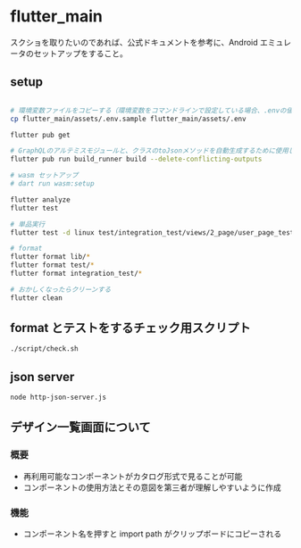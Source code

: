 # flutter_main

スクショを取りたいのであれば、公式ドキュメントを参考に、Android エミュレータのセットアップをすること。

## setup

```bash

# 環境変数ファイルをコピーする（環境変数をコマンドラインで設定している場合、.envの値が上書きされます。）
cp flutter_main/assets/.env.sample flutter_main/assets/.env

flutter pub get

# GraphQLのアルテミスモジュールと、クラスのtoJsonメソッドを自動生成するために使用している。
flutter pub run build_runner build --delete-conflicting-outputs

# wasm セットアップ
# dart run wasm:setup

flutter analyze
flutter test

# 単品実行
flutter test -d linux test/integration_test/views/2_page/user_page_test.dart

# format
flutter format lib/*
flutter format test/*
flutter format integration_test/*

# おかしくなったらクリーンする
flutter clean
```

## format とテストをするチェック用スクリプト

```bash
./script/check.sh
```

## json server

```bash
node http-json-server.js
```

## デザイン一覧画面について

### 概要

- 再利用可能なコンポーネントがカタログ形式で見ることが可能
- コンポーネントの使用方法とその意図を第三者が理解しやすいように作成

### 機能

- コンポーネント名を押すと import path がクリップボードにコピーされる
